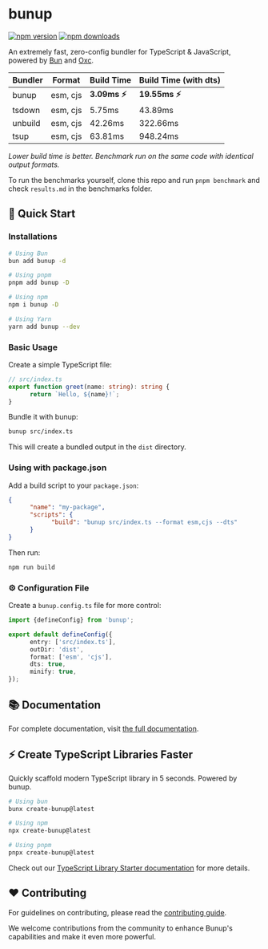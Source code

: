 # bunup

[![npm version](https://img.shields.io/npm/v/bunup.svg?style=flat-square)](https://www.npmjs.com/package/bunup)
[![npm downloads](https://img.shields.io/npm/dm/bunup.svg?style=flat-square)](https://www.npmjs.com/package/bunup)

An extremely fast, zero-config bundler for TypeScript & JavaScript, powered by [Bun](https://bun.sh) and [Oxc](https://oxc.rs/).

| Bundler | Format   | Build Time     | Build Time (with dts) |
| ------- | -------- | -------------- | --------------------- |
| bunup   | esm, cjs | **3.09ms ⚡️** | **19.55ms ⚡️**       |
| tsdown  | esm, cjs | 5.75ms         | 43.89ms               |
| unbuild | esm, cjs | 42.26ms        | 322.66ms              |
| tsup    | esm, cjs | 63.81ms        | 948.24ms              |

_Lower build time is better. Benchmark run on the same code with identical output formats._

To run the benchmarks yourself, clone this repo and run `pnpm benchmark` and check `results.md` in the benchmarks folder.

## 🚀 Quick Start

### Installations

```bash
# Using Bun
bun add bunup -d

# Using pnpm
pnpm add bunup -D

# Using npm
npm i bunup -D

# Using Yarn
yarn add bunup --dev
```

### Basic Usage

Create a simple TypeScript file:

```typescript
// src/index.ts
export function greet(name: string): string {
      return `Hello, ${name}!`;
}
```

Bundle it with bunup:

```bash
bunup src/index.ts
```

This will create a bundled output in the `dist` directory.

### Using with package.json

Add a build script to your `package.json`:

```json
{
      "name": "my-package",
      "scripts": {
            "build": "bunup src/index.ts --format esm,cjs --dts"
      }
}
```

Then run:

```bash
npm run build
```

### ⚙️ Configuration File

Create a `bunup.config.ts` file for more control:

```typescript
import {defineConfig} from 'bunup';

export default defineConfig({
      entry: ['src/index.ts'],
      outDir: 'dist',
      format: ['esm', 'cjs'],
      dts: true,
      minify: true,
});
```

## 📚 Documentation

For complete documentation, visit [the full documentation](https://bunup.arshadyaseen.com/).

## ⚡️ Create TypeScript Libraries Faster

Quickly scaffold modern TypeScript library in 5 seconds. Powered by bunup.

```bash
# Using bun
bunx create-bunup@latest

# Using npm
npx create-bunup@latest

# Using pnpm
pnpx create-bunup@latest
```

Check out our [TypeScript Library Starter documentation](https://bunup.arshadyaseen.com/typescript-library-starter.html) for more details.

## ❤️ Contributing

For guidelines on contributing, please read the [contributing guide](https://github.com/arshad-yaseen/bunup/blob/main/CONTRIBUTING.md).

We welcome contributions from the community to enhance Bunup's capabilities and make it even more powerful.
